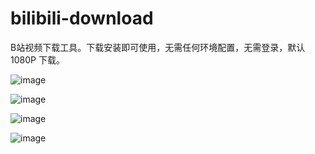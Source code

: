 # bilibili-download
B站视频下载工具。下载安装即可使用，无需任何环境配置，无需登录，默认 1080P 下载。

![image](https://user-images.githubusercontent.com/11046969/166148298-28dc563f-7f9c-45e9-958e-06a1c854bb75.png)

![image](https://user-images.githubusercontent.com/11046969/166148394-78a7e569-3344-4993-bc43-3bedeb08e2d2.png)

![image](https://user-images.githubusercontent.com/11046969/166148416-6e864e1f-93f6-4976-8676-1de0d883e3cd.png)

![image](https://user-images.githubusercontent.com/11046969/166148487-e8ed3b8c-32ae-498a-babb-2c3d9e1408d9.png)
